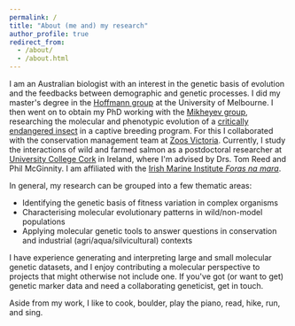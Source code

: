 ```yaml
---
permalink: /
title: "About (me and) my research"
author_profile: true
redirect_from:
  - /about/
  - /about.html
---
```


I am an Australian biologist with an interest in the genetic basis of evolution and the feedbacks between demographic and genetic processes. I did my master's degree in the [Hoffmann group](https://www.bio21.unimelb.edu.au/hoffmann-group) at the University of Melbourne. I then went on to obtain my PhD working with the [Mikheyev group](https://biology.anu.edu.au/research/research-groups/mikheyev-group-evolutionary-genomics), researching the molecular and phenotypic evolution of a [critically endangered insect](https://www.zoo.org.au/fighting-extinction/local-threatened-species/lord-howe-island-stick-insect/) in a captive breeding program. For this I collaborated with the conservation management team at [Zoos Victoria](https://www.zoo.org.au/). Currently, I study the interactions of wild and farmed salmon as a postdoctoral researcher at [University College Cork](https://www.ucc.ie/en/) in Ireland, where I'm advised by Drs. Tom Reed and Phil McGinnity. I am affiliated with the [Irish Marine Institute *Foras na mara*](https://www.marine.ie/).

In general, my research can be grouped into a few thematic areas:
- Identifying the genetic basis of fitness variation in complex organisms
- Characterising molecular evolutionary patterns in wild/non-model populations
- Applying molecular genetic tools to answer questions in conservation and industrial (agri/aqua/silvicultural) contexts

I have experience generating and interpreting large and small molecular genetic datasets, and I enjoy contributing a molecular perspective to projects that might otherwise not include one. If you've got (or want to get) genetic marker data and need a collaborating geneticist, get in touch.

Aside from my work, I like to cook, boulder, play the piano, read, hike, run, and sing.
